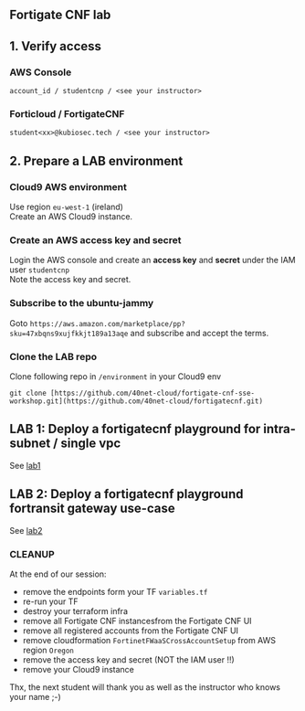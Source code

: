## Fortigate CNF lab

## 1. Verify access
### AWS Console
```
account_id / studentcnp / <see your instructor>
```
### Forticloud / FortigateCNF
```
student<xx>@kubiosec.tech / <see your instructor>
```

## 2. Prepare a LAB environment
### Cloud9 AWS environment
Use region `eu-west-1` (ireland) <br>
Create an AWS Cloud9 instance.

### Create an AWS access key and secret
Login the AWS console and create an **access key** and **secret** under the IAM user `studentcnp`<br>
Note the access key and secret.

### Subscribe to the ubuntu-jammy
Goto `https://aws.amazon.com/marketplace/pp?sku=47xbqns9xujfkkjt189a13aqe` and subscribe and accept the terms.

### Clone the LAB repo 
Clone following repo in `/environment` in your Cloud9 env
```
git clone [https://github.com/40net-cloud/fortigate-cnf-sse-workshop.git](https://github.com/40net-cloud/fortigatecnf.git)
```

## LAB 1: Deploy a fortigatecnf playground for intra-subnet / single vpc
See [lab1](./lab1.md)

## LAB 2: Deploy a fortigatecnf playground fortransit gateway use-case
See [lab2](./lab2.md)

### CLEANUP 
At the end of our session: 
- remove the endpoints form your TF `variables.tf`
- re-run your TF
- destroy your terraform infra
- remove all Fortigate CNF instancesfrom the Fortigate CNF UI
- remove all registered accounts from the Fortigate CNF UI
- remove cloudformation `FortinetFWaaSCrossAccountSetup` from AWS region `Oregon`
- remove the access key and secret (NOT the IAM user !!)
- remove your Cloud9 instance

Thx, the next student will thank you as well as the instructor who knows your name ;-)

